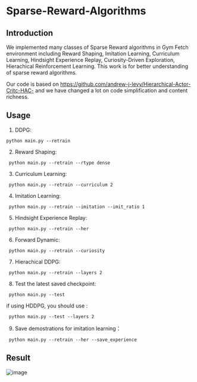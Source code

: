 # Sparse-Reward-Algorithms

## Introduction

We implemented many classes of Sparse Reward algorithms in Gym Fetch environment including Reward Shaping, Imitation Learning, Curriculum Learning, Hindsight Experience Replay, Curiosity-Driven Exploration, Hierachical Reinforcement Learning. This work is for better understanding of sparse reward algorithms.

Our code is based on https://github.com/andrew-j-levy/Hierarchical-Actor-Critc-HAC- and we have changed a lot on code simplification and content richness.

## Usage

1. DDPG: 

``` python main.py --retrain ```

2. Reward Shaping:

``` python main.py --retrain --rtype dense```

3. Curriculum Learning:

``` python main.py --retrain --curriculum 2```

4. Imitation Learning:

``` python main.py --retrain --imitation --imit_ratio 1```

5. Hindsight Experience Replay:

``` python main.py --retrain --her```

6. Forward Dynamic:

``` python main.py --retrain --curiosity```

7. Hierachical DDPG:

``` python main.py --retrain --layers 2```

8. Test the latest saved checkpoint:

``` python main.py --test```

if using HDDPG, you should use :

``` python main.py --test --layers 2```

9. Save demostrations for imitation learning：

``` python main.py --retrain --her --save_experience```

## Result


![image](https://github.com/YangRui2015/Sparse-Reward-Algorithms/blob/master/data/result.jpg)




